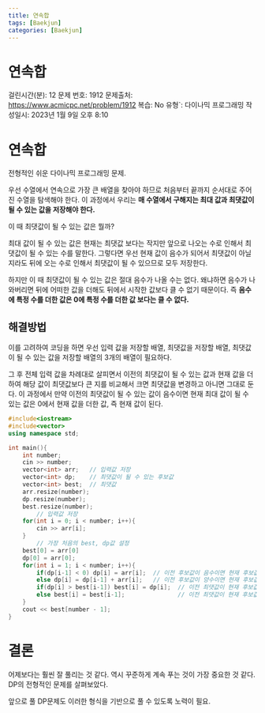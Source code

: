 ```yaml
---
title: 연속합
tags: [Baekjun]
categories: [Baekjun]
---
```

# 연속합

걸린시간(분): 12
문제 번호: 1912
문제출처: https://www.acmicpc.net/problem/1912
복습: No
유형`: 다이나믹 프로그래밍
작성일시: 2023년 1월 9일 오후 8:10

# 연속합

전형적인 쉬운 다이나믹 프로그래밍 문제.

우선 수열에서 연속으로 가장 큰 배열을 찾아야 하므로 처음부터 끝까지 순서대로 주어진 수열을 탐색해야 한다. 이 과정에서 우리는 **매 수열에서 구해지는 최대 값과 최댓값이 될 수 있는 값을 저장해야 한다.**

이 때 최댓값이 될 수 있는 값은 뭘까?

최대 값이 될 수 있는 값은 현재는 최댓값 보다는 작지만 앞으로 나오는 수로 인해서 최댓값이 될 수 있는 수를 말한다. 그렇다면 우선 현재 값이 음수가 되어서 최댓값이 아닐지라도 뒤에 오는 수로 인해서 최댓값이 될 수 있으므로 모두 저장한다.

하지만 이 때 최댓값이 될 수 있는 값은 절대 음수가 나올 수는 없다. 왜냐하면 음수가 나와버리면 뒤에 어떠한 값을 더해도 뒤에서 시작한 값보다 클 수 없기 때문이다. 즉 **음수에 특정 수를 더한 값은 0에 특정 수를 더한 값 보다는 클 수 없다.**

## 해결방법

이를 고려하여 코딩을 하면 우선 입력 값을 저장할 배열, 최댓값을 저장할 배열, 최댓값이 될 수 있는 값을 저장할 배열의 3개의 배열이 필요하다.

그 후 전체 입력 값을 차례대로 살피면서 이전의 최댓값이 될 수 있는 값과 현재 값을 더하여 해당 값이 최댓값보다 큰 지를 비교해서 크면 최댓값을 변경하고 아니면 그대로 둔다. 이 과정에서 만약 이전의 최댓값이 될 수 있는 값이 음수이면 현재 최대 값이 될 수 있는 값은 0에서 현재 값을 더한 값, 즉 현재 값이 된다.

```cpp
#include<iostream>
#include<vector>
using namespace std;

int main(){
    int number;
    cin >> number;
    vector<int> arr;   // 입력값 저장
    vector<int> dp;    // 최댓값이 될 수 있는 후보값
    vector<int> best;  // 최댓값
    arr.resize(number);
    dp.resize(number);
    best.resize(number);
		// 입력값 저장
    for(int i = 0; i < number; i++){
        cin >> arr[i];
    }
		// 가장 처음의 best, dp값 설정
    best[0] = arr[0]
    dp[0] = arr[0];
    for(int i = 1; i < number; i++){
        if(dp[i-1] < 0) dp[i] = arr[i];  // 이전 후보값이 음수이면 현재 후보값은 현재 입력값
        else dp[i] = dp[i-1] + arr[i];   // 이전 후보값이 양수이면 현재 후보값은 이전 후보값 + 현재 입력값
        if(dp[i] > best[i-1]) best[i] = dp[i];  // 이전 최댓값이 현재 후보값보다 작으면 현재 최댓값 갱신
        else best[i] = best[i-1];               // 이전 최댓값이 현재 후보값보다 크면 최댓값은 이전과 같다.
    }
    cout << best[number - 1];
}
```

# 결론

어제보다는 훨씬 잘 풀리는 것 같다. 역시 꾸준하게 계속 푸는 것이 가장 중요한 것 같다. DP의 전형적인 문제를 살펴보았다. 

앞으로 풀 DP문제도 이러한 형식을 기반으로 풀 수 있도록 노력이 필요.
